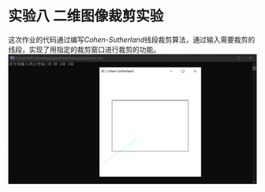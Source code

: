 # 实验八 二维图像裁剪实验
这次作业的代码通过编写*Cohen-Sutherland*线段裁剪算法，通过输入需要裁剪的线段，实现了用指定的裁剪窗口进行裁剪的功能。
![avatar](/袁新宇_20201060335/images/work8.png)